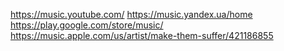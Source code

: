 https://music.youtube.com/
https://music.yandex.ua/home
https://play.google.com/store/music/
https://music.apple.com/us/artist/make-them-suffer/421186855